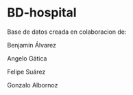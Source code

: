 # BD-hospital
Base de datos creada en colaboracion de:

Benjamín Álvarez

Angelo Gática

Felipe Suárez

Gonzalo Albornoz
